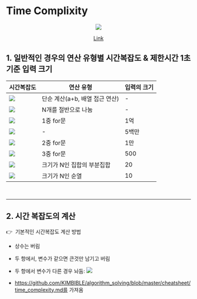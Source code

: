 # Time Complixity

<div align="center">

![](./figure/big_o.png)

<a href="https://www.bigocheatsheet.com/">Link</a>

</div>


## 1. 일반적인 경우의 연산 유형별 시간복잡도 & 제한시간 1초 기준 입력 크기

<table>
<thead>
<tr>
<th>시간복잡도</th>
<th>연산 유형</th>
<th>입력의 크기</th>
</tr>
</thead>

<tbody>
<tr>
<td><img src="https://chart.apis.google.com/chart?cht=tx&chl=O(1)" /></td>
<td>단순 계산(a+b, 배열 접근 연산)</td>
<td>-</td>
</tr>
<tr>
<td><img src="https://chart.apis.google.com/chart?cht=tx&chl=O(%5Clog_%7B%7D%7BN%7D)" /></td>
<td>N개를 절반으로 나눔</td>
<td>-</td>
</tr>
<tr>
<td><img src="https://chart.apis.google.com/chart?cht=tx&chl=O(N)" /></td>
<td>1중 for문</td>
<td>1억</td>
</tr>
<tr>
<td><img src="https://chart.apis.google.com/chart?cht=tx&chl=O(N\log{}{N})" /></td>
<td>-</td>
<td>5백만</td>
</tr>
<tr>
<td><img src="https://chart.apis.google.com/chart?cht=tx&chl=O(N%5E2)" /></td>
<td>2중 for문</td>
<td>1만</td>
</tr>
<tr>
<td><img src="https://chart.apis.google.com/chart?cht=tx&chl=O(N%5E3)" /></td>
<td>3중 for문</td>
<td>500</td>
</tr>
<tr>
<td><img src="https://chart.apis.google.com/chart?cht=tx&chl=O(2%5En)" /></td>
<td>크기가 N인 집합의 부분집합</td>
<td>20</td>
</tr>
<tr>
<td><img src="https://chart.apis.google.com/chart?cht=tx&chl=O(N!)" /></td>
<td>크기가 N인 순열</td>
<td>10</td>
</tr>
</tbody>
</table><br/>

---
## 2. 시간 복잡도의 계산
:point_right:&nbsp; 기본적인 시간복잡도 계산 방법

   * 상수는 버림

   * 두 항에서, 변수가 같으면 큰것만 남기고 버림

   * 두 항에서 변수가 다른 경우 놔둠: <img src="https://chart.apis.google.com/chart?cht=tx&chl=O(N%5E2%5C%20%2B%5C%20M)" />

- https://github.com/KIMBIBLE/algorithm_solving/blob/master/cheatsheet/time_complexity.md를 가져옴
